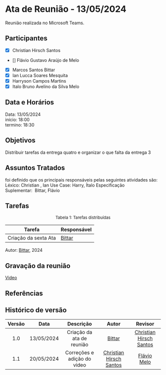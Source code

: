 # Ata de Reunião - 13/05/2024

Reunião realizada no Microsoft Teams.

## Participantes

- [x] Christian Hirsch Santos
- [] Flávio Gustavo Araújo de Melo
- [x] Marcos Santos Bittar
- [x] Ian Lucca Soares Mesquita
- [x] Harryson Campos Martins
- [x] Italo Bruno Avelino da Silva Melo

## Data e Horários

Data: 13/05/2024 \
início: 18:00 \
termino: 18:30

## Objetivos

Distribuir tarefas da entrega quatro e organizar o que falta da entrega 3

## Assuntos Tratados

foi definido que os principais responsáveis pelas seguintes atividades são:
Léxico: Christian , Ian
Use Case: Harry, Ítalo
Especificação Suplementar:  Bittar, Flávio

## Tarefas

<font size="2"><p style="text-align: center">Tabela 1: Tarefas distribuídas </p></font>

| Tarefa                               | Responsável                                      |
| ------------------------------------ | ------------------------------------------------ |  
| Criação da sexta Ata              | [Bittar](https://github.com/Bittarx) |

Autor: [Bittar](https://github.com/Bittarx), 2024

## Gravação da reunião

[Video](https://www.youtube.com/watch?v=pl_dRySrwTU)

## Referências

## Histórico de versão

| Versão | Data | Descrição | Autor | Revisor |
| :----: | :--: | :-------: | :---: | :-----: |
| 1.0 | 13/05/2024 | Criação da ata de reunião  | [Bittar](https://github.com/Bittar)  | [Christian Hirsch Santos](https://github.com/crstyhs)|
| 1.1 | 20/05/2024 | Correções e  adição do video | [Christian Hirsch Santos](https://github.com/crstyhs)  | [Flávio Melo](https://github.com/flavioovatsug) |
